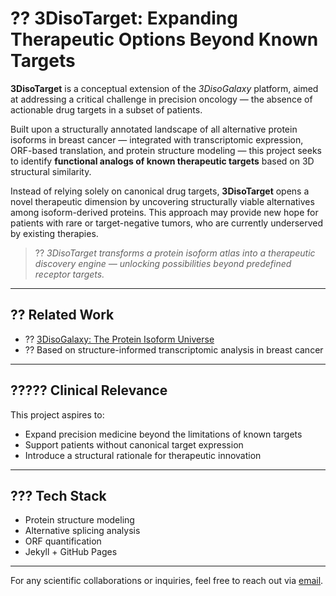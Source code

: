 # ?? 3DisoTarget: Expanding Therapeutic Options Beyond Known Targets

**3DisoTarget** is a conceptual extension of the *3DisoGalaxy* platform, aimed at addressing a critical challenge in precision oncology — the absence of actionable drug targets in a subset of patients.

Built upon a structurally annotated landscape of all alternative protein isoforms in breast cancer — integrated with transcriptomic expression, ORF-based translation, and protein structure modeling — this project seeks to identify **functional analogs of known therapeutic targets** based on 3D structural similarity.

Instead of relying solely on canonical drug targets, **3DisoTarget** opens a novel therapeutic dimension by uncovering structurally viable alternatives among isoform-derived proteins. This approach may provide new hope for patients with rare or target-negative tumors, who are currently underserved by existing therapies.

> ?? *3DisoTarget transforms a protein isoform atlas into a therapeutic discovery engine — unlocking possibilities beyond predefined receptor targets.*

---

## ?? Related Work

- ?? [3DisoGalaxy: The Protein Isoform Universe](https://feliciajiangbio.github.io/3DisoGalaxy/)
- ?? Based on structure-informed transcriptomic analysis in breast cancer

---

## ????? Clinical Relevance

This project aspires to:

- Expand precision medicine beyond the limitations of known targets
- Support patients without canonical target expression
- Introduce a structural rationale for therapeutic innovation

---

## ??? Tech Stack

- Protein structure modeling
- Alternative splicing analysis
- ORF quantification
- Jekyll + GitHub Pages

---

For any scientific collaborations or inquiries, feel free to reach out via [email](mailto:taojiangcuhk@gmail.com).
